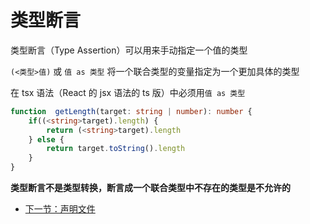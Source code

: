# 类型断言

类型断言（Type Assertion）可以用来手动指定一个值的类型

`(<类型>值)` 或 `值 as 类型` 将一个联合类型的变量指定为一个更加具体的类型

在 tsx 语法（React 的 jsx 语法的 ts 版）中必须用`值 as 类型`

```TypeScript
function  getLength(target: string | number): number {
    if((<string>target).length) {
        return (<string>target).length
    } else {
        return target.toString().length
    }
}
```

**类型断言不是类型转换，断言成一个联合类型中不存在的类型是不允许的**

* [下一节：声明文件](https://github.com/KayanChan/weekly-javascript/blob/master/ts-summary/declaration-files.md)